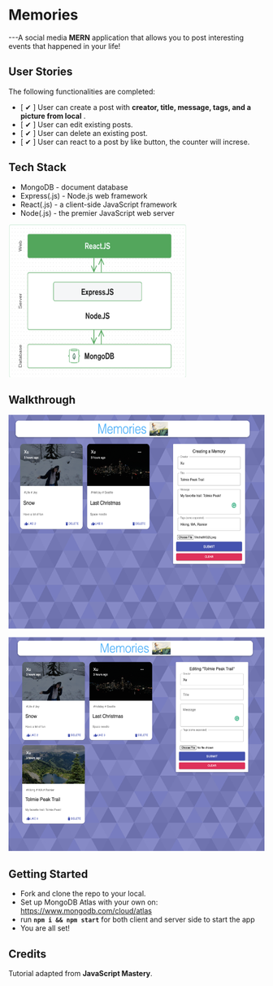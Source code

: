 # Memories

---A social media **MERN** application that allows you to post interesting events that happened in your life!

## User Stories

The following functionalities are completed:

- [ ✔ ] User can create a post with **creator, title, message, tags, and a picture from local** .
- [ ✔ ] User can edit existing posts.
- [ ✔ ] User can delete an existing post. 
- [ ✔ ] User can react to a post by like button, the counter will increse.

## Tech Stack

- MongoDB - document database
- Express(.js) - Node.js web framework
- React(.js) - a client-side JavaScript framework
- Node(.js) - the premier JavaScript web server

<p align="left">
  <img height="300" width="350" src="pic/Screen Shot 2020-12-27 at 10.15.12 PM.png"/>
</p>

## Walkthrough

<p align="left">
  <img height="420" width="550" src="pic/before.png"/>
</p>


<p align="left">
  <img height="420" width="550" src="pic/after.png"/>
</p>

## Getting Started
- Fork and clone the repo to your local.
- Set up MongoDB Atlas with your own on: https://www.mongodb.com/cloud/atlas 
- run  **`npm i && npm start`** for both client and server side to start the app
- You are all set!

## Credits
Tutorial adapted from **JavaScript Mastery**.

